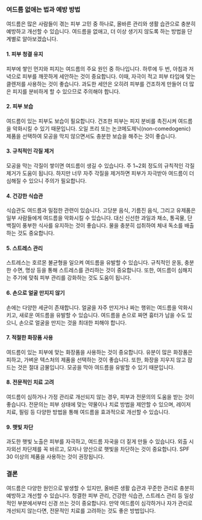 ### 여드름 없애는 법과 예방 방법

여드름은 많은 사람들이 겪는 피부 고민 중 하나로, 올바른 관리와 생활 습관으로 충분히 예방하고 개선할 수 있습니다. 여드름을 없애고, 더 이상 생기지 않도록 하는 방법을 단계별로 알아보겠습니다.

#### 1. 피부 청결 유지
피부에 쌓인 먼지와 피지는 여드름의 주요 원인 중 하나입니다. 하루에 두 번, 아침과 저녁으로 피부를 깨끗하게 세안하는 것이 중요합니다. 이때, 자극이 적고 피부 타입에 맞는 클렌저를 사용하는 것이 좋습니다. 과도한 세안은 오히려 피부를 건조하게 만들어 더 많은 피지를 분비하게 할 수 있으므로 주의해야 합니다.

#### 2. 피부 보습
여드름이 있는 피부도 보습이 필요합니다. 건조한 피부는 피지 분비를 촉진시켜 여드름을 악화시킬 수 있기 때문입니다. 오일 프리 또는 논코메도제닉(non-comedogenic) 제품을 선택하여 모공을 막지 않으면서도 충분한 보습을 해주는 것이 좋습니다.

#### 3. 규칙적인 각질 제거
모공을 막는 각질이 쌓이면 여드름이 생길 수 있습니다. 주 1~2회 정도의 규칙적인 각질 제거가 도움이 됩니다. 하지만 너무 자주 각질을 제거하면 피부가 자극받아 여드름이 더 심해질 수 있으니 주의가 필요합니다.

#### 4. 건강한 식습관
식습관도 여드름과 밀접한 관련이 있습니다. 고당분 음식, 기름진 음식, 그리고 유제품은 일부 사람들에게 여드름을 악화시킬 수 있습니다. 대신 신선한 과일과 채소, 통곡물, 단백질이 풍부한 식사를 유지하는 것이 좋습니다. 물을 충분히 섭취하여 체내 독소를 배출하는 것도 중요합니다.

#### 5. 스트레스 관리
스트레스는 호르몬 불균형을 일으켜 여드름을 유발할 수 있습니다. 규칙적인 운동, 충분한 수면, 명상 등을 통해 스트레스를 관리하는 것이 중요합니다. 또한, 여드름이 심해지는 주기에 맞춰 피부 관리를 강화하는 것도 도움이 됩니다.

#### 6. 손으로 얼굴 만지지 않기
손에는 다양한 세균이 존재합니다. 얼굴을 자주 만지거나 짜는 행위는 여드름을 악화시키고, 새로운 여드름을 유발할 수 있습니다. 여드름을 손으로 짜면 흉터가 남을 수도 있으니, 손으로 얼굴을 만지는 것을 최대한 피해야 합니다.

#### 7. 적절한 화장품 사용
여드름이 있는 피부에 맞는 화장품을 사용하는 것이 중요합니다. 유분이 많은 화장품은 피하고, 가벼운 텍스처의 제품을 선택하는 것이 좋습니다. 또한, 화장을 지우지 않고 잠드는 것은 절대 금물입니다. 모공을 막아 여드름을 유발할 수 있기 때문입니다.

#### 8. 전문적인 치료 고려
여드름이 심하거나 가정 관리로 개선되지 않는 경우, 피부과 전문의의 도움을 받는 것이 좋습니다. 전문의는 피부 상태에 맞는 약물이나 치료 방법을 제안할 수 있으며, 레이저 치료, 필링 등 다양한 방법을 통해 여드름을 효과적으로 개선할 수 있습니다.

#### 9. 햇빛 차단
과도한 햇빛 노출은 피부를 자극하고, 여드름 자국을 더 짙게 만들 수 있습니다. 외출 시 자외선 차단제를 꼭 바르고, 모자나 양산으로 햇빛을 차단하는 것이 중요합니다. SPF 30 이상의 제품을 사용하는 것이 권장됩니다.

### 결론
여드름은 다양한 원인으로 발생할 수 있지만, 올바른 생활 습관과 꾸준한 관리로 충분히 예방하고 개선할 수 있습니다. 청결한 피부 관리, 건강한 식습관, 스트레스 관리 등 일상적인 부분에서부터 신경 쓰는 것이 중요합니다. 만약 여드름이 심각하거나 자가 관리로 개선되지 않는다면, 전문적인 치료를 고려하는 것도 좋은 방법입니다.